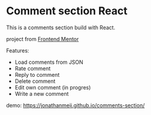 # Comment section React

This is a comments section build with React. 

project from [Frontend Mentor](https://www.frontendmentor.io/challenges/interactive-comments-section-iG1RugEG9)

Features:
- Load comments from JSON
- Rate comment
- Reply to comment
- Delete comment
- Edit own comment (in progres)
- Write a new comment

demo:
https://jonathanmeij.github.io/comments-section/

